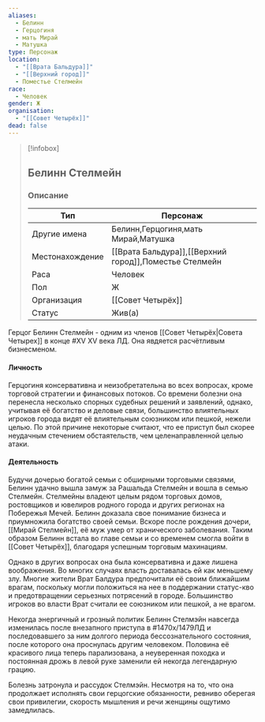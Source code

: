 ```yaml
---
aliases:
  - Белинн
  - Герцогиня
  - мать Мирай
  - Матушка
type: Персонаж
location:
  - "[[Врата Бальдура]]"
  - "[[Верхний город]]"
  - Поместье Стелмейн
race:
  - Человек
gender: Ж
organisation:
  - "[[Совет Четырёх]]"
dead: false
---
```


> [!infobox]
> 
> ## Белинн Стелмейн
> 
> ### Описание
> 
> | Тип | Персонаж |
> | --- | --- |
> | Другие имена| Белинн,Герцогиня,мать Мирай,Матушка |
> | Местонахождение | [[Врата Бальдура]],[[Верхний город]],Поместье Стелмейн |
> | Раса | Человек |
> | Пол | Ж |
> | Организация | [[Совет Четырёх]] |
> | Статус | Жив(а) |

Герцог Белинн Стелмейн - одним из членов [[Совет Четырёх|Совета Четырех]] в конце #XV XV века ЛД. Она явдяется расчётливым бизнесменом.

#### Личность
Герцогиня консервативна и неизобретательна во всех вопросах, кроме торговой стратегии и финансовых потоков. Со времени болезни она перенесла несколько спорных судебных решений и заявлений, однако, учитывая её богатство и деловые связи, большинство влиятельных игроков города видят её влиятельным союзником или пешкой, нежели целью. По этой причине некоторые считают, что ее приступ был скорее неудачным стечением обстаятельств, чем целенаправленной целью атаки.

#### Деятельность
Будучи дочерью богатой семьи с обширными торговыми связями, Белинн удачно вышла замуж за Рашальда Стелмейн и вошла в семью Стелмейн. Стелмейны владеют целым рядом торговых домов, ростовщиков и ювелиров родного города и других регионах на Побережья Мечей. Белинн доказала свое понимание бизнеса и приумножила богатство своей семьи. Вскоре после рождения дочери, [[Мирай Стелмейн]], её муж умер от хранического заболевания. Таким образом Белинн встала во главе семьи и со временем смогла войти в [[Совет Четырёх]], благодаря успешным торговым махинациям.  

Однако в других вопросах она была консервативна и даже лишена воображения. Во многих случаях власть доставалась ей как меньшему злу. Многие жители Врат Балдура предпочитали её своим ближайшим врагам, поскольку могли положиться на нее в поддержании статус-кво и предотвращении серьезных потрясений в городе. Большинство игроков во власти Врат считали ее союзником или пешкой, а не врагом. 

Некогда энергичный и грозный политик Белинн Стелмэйн навсегда изменилась после внезапного приступа в #1470х/1479ЛД и последовавшего за ним долгого периода бессознательного состояния, после которого она проснулась другим человеком. Половина её красивого лица теперь парализована, а неуверенная походка и постоянная дрожь в левой руке заменили ей некогда легендарную грацию.
 
Болезнь затронула и рассудок Стелмэйн. Несмотря на то, что она продолжает исполнять свои герцогские обязанности, ревниво оберегая свои привилегии, скорость мышления и речи женщины ощутимо замедлилась. 
